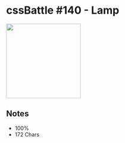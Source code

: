 # cssBattle #140 - Lamp

<img src="https://cssbattle.dev/targets/140@2x.png" width="200">

## Notes

- 100%
- 172 Chars
